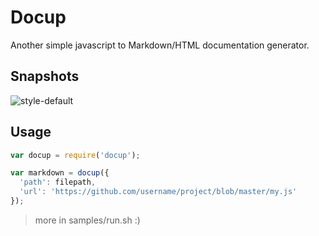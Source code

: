 # Docup

Another simple javascript to Markdown/HTML documentation generator.

## Snapshots

![style-default](http://xunuo.com/docup/master/snapshots/style-default.png)

## Usage

```js
var docup = require('docup');

var markdown = docup({
  'path': filepath,
  'url': 'https://github.com/username/project/blob/master/my.js'
});
```

> more in samples/run.sh :)
